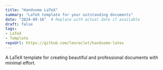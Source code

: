 ```yaml
---
title: "Handsome LaTeX"
summary: "LaTeX template for your outstanding documents"
date: "2024-09-16"  # Replace with actual date if available
draft: false
tags:
- LaTeX
- Template
repoUrl: https://github.com/leoraclet/handsome-latex
---
```

A LaTeX template for creating beautiful and professional documents with minimal effort.
